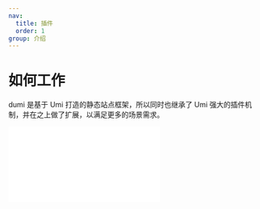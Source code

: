 ```yaml
---
nav:
  title: 插件
  order: 1
group: 介绍
---
```


# 如何工作

dumi 是基于 Umi 打造的静态站点框架，所以同时也继承了 Umi 强大的插件机制，并在之上做了扩展，以满足更多的场景需求。

<embed src="../.upstream/plugin.md"></embed>
